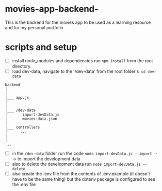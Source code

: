 # movies-app-backend-
This is the backend for the movies app to be used as a learning resource and for my personal portfolio

# scripts and setup



- [ ] install node_modules and dependencies run `npm install` from the root directory.
- [ ] load dev-data, navigate to the '/dev-data' from the root folder `$ cd dev-data `
```
backend
|
|
|___ app.js
|
|
|___ /dev-data
|       import-devData.js
|       movies-data.json
|
|___ controllers
|      ...
|
|
...
```
- [ ] in the `/dev-data` folder run the code `node import-devData.js --import `  --> to import the development data
- [ ] also to delete the development data run `node import-devData.js --delete` 
- [ ] also create the .env file from the contents of .env.example (it doesn't have to be the same thing) but the dotenv package is configured to see the .env file
